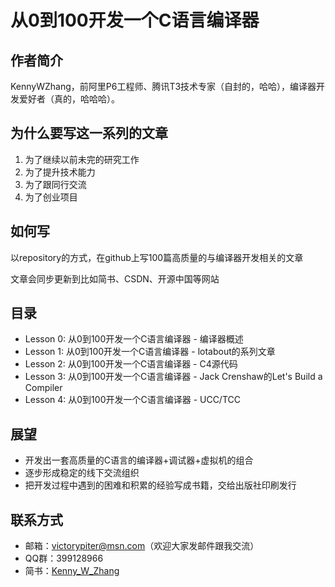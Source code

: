 # 从0到100开发一个C语言编译器

## 作者简介
KennyWZhang，前阿里P6工程师、腾讯T3技术专家（自封的，哈哈），编译器开发爱好者（真的，哈哈哈）。

## 为什么要写这一系列的文章
1. 为了继续以前未完的研究工作
2. 为了提升技术能力
3. 为了跟同行交流
4. 为了创业项目

## 如何写
以repository的方式，在github上写100篇高质量的与编译器开发相关的文章

文章会同步更新到比如简书、CSDN、开源中国等网站

## 目录
* Lesson 0: 从0到100开发一个C语言编译器 - 编译器概述
* Lesson 1: 从0到100开发一个C语言编译器 - lotabout的系列文章
* Lesson 2: 从0到100开发一个C语言编译器 - C4源代码
* Lesson 3: 从0到100开发一个C语言编译器 - Jack Crenshaw的Let's Build a Compiler
* Lesson 4: 从0到100开发一个C语言编译器 - UCC/TCC

## 展望
* 开发出一套高质量的C语言的编译器+调试器+虚拟机的组合
* 逐步形成稳定的线下交流组织
* 把开发过程中遇到的困难和积累的经验写成书籍，交给出版社印刷发行

## 联系方式
* 邮箱：victorypiter@msn.com（欢迎大家发邮件跟我交流）
* QQ群：399128966
* 简书：[Kenny_W_Zhang](http://www.jianshu.com/users/fcfa0c6182e4)